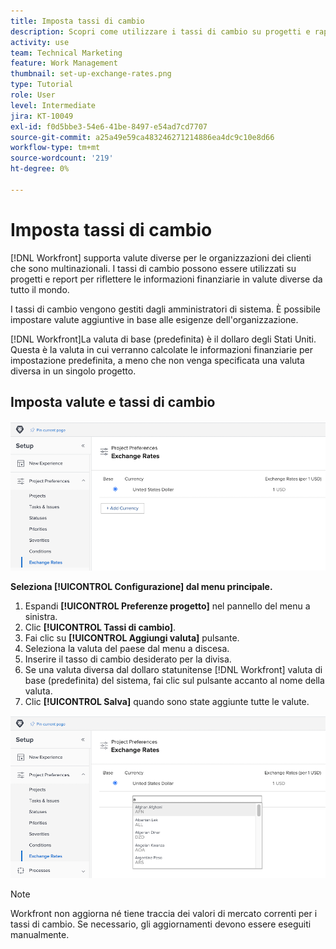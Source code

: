 ```yaml
---
title: Imposta tassi di cambio
description: Scopri come utilizzare i tassi di cambio su progetti e rapporti per riflettere le informazioni finanziarie in valute diverse da tutto il mondo.
activity: use
team: Technical Marketing
feature: Work Management
thumbnail: set-up-exchange-rates.png
type: Tutorial
role: User
level: Intermediate
jira: KT-10049
exl-id: f0d5bbe3-54e6-41be-8497-e54ad7cd7707
source-git-commit: a25a49e59ca483246271214886ea4dc9c10e8d66
workflow-type: tm+mt
source-wordcount: '219'
ht-degree: 0%

---
```


# Imposta tassi di cambio

[!DNL Workfront] supporta valute diverse per le organizzazioni dei clienti che sono multinazionali. I tassi di cambio possono essere utilizzati su progetti e report per riflettere le informazioni finanziarie in valute diverse da tutto il mondo.

I tassi di cambio vengono gestiti dagli amministratori di sistema. È possibile impostare valute aggiuntive in base alle esigenze dell&#39;organizzazione.

[!DNL Workfront]La valuta di base (predefinita) è il dollaro degli Stati Uniti. Questa è la valuta in cui verranno calcolate le informazioni finanziarie per impostazione predefinita, a meno che non venga specificata una valuta diversa in un singolo progetto.

## Imposta valute e tassi di cambio

![Immagine della selezione dei tassi di cambio](assets/setting-up-finances-4.png)

**Seleziona [!UICONTROL Configurazione] dal menu principale.**

1. Espandi **[!UICONTROL Preferenze progetto]** nel pannello del menu a sinistra.
1. Clic **[!UICONTROL Tassi di cambio]**.
1. Fai clic su **[!UICONTROL Aggiungi valuta]** pulsante.
1. Seleziona la valuta del paese dal menu a discesa.
1. Inserire il tasso di cambio desiderato per la divisa.
1. Se una valuta diversa dal dollaro statunitense [!DNL Workfront] valuta di base (predefinita) del sistema, fai clic sul pulsante accanto al nome della valuta.
1. Clic **[!UICONTROL Salva]** quando sono state aggiunte tutte le valute.

![Immagine dell&#39;aggiunta di una valuta all&#39;elenco dei tassi di cambio](assets/setting-up-finances-5.png)

>[!NOTE]
>
>Workfront non aggiorna né tiene traccia dei valori di mercato correnti per i tassi di cambio. Se necessario, gli aggiornamenti devono essere eseguiti manualmente.
